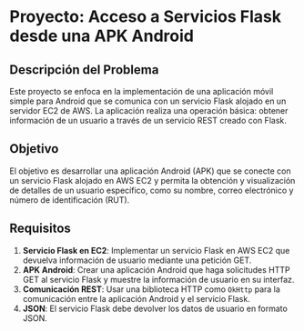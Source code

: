 # Proyecto: Acceso a Servicios Flask desde una APK Android

## Descripción del Problema
Este proyecto se enfoca en la implementación de una aplicación móvil simple para Android que se comunica con un servicio Flask alojado en un servidor EC2 de AWS. La aplicación realiza una operación básica: obtener información de un usuario a través de un servicio REST creado con Flask.

## Objetivo
El objetivo es desarrollar una aplicación Android (APK) que se conecte con un servicio Flask alojado en AWS EC2 y permita la obtención y visualización de detalles de un usuario específico, como su nombre, correo electrónico y número de identificación (RUT).

## Requisitos

1. **Servicio Flask en EC2**: Implementar un servicio Flask en AWS EC2 que devuelva información de usuario mediante una petición GET.
2. **APK Android**: Crear una aplicación Android que haga solicitudes HTTP GET al servicio Flask y muestre la información de usuario en su interfaz.
3. **Comunicación REST**: Usar una biblioteca HTTP como `OkHttp` para la comunicación entre la aplicación Android y el servicio Flask.
4. **JSON**: El servicio Flask debe devolver los datos de usuario en formato JSON.
